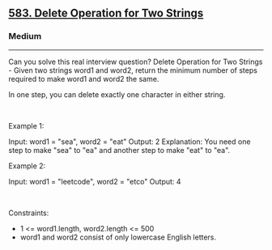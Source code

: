 <h2><a href="https://leetcode.com/problems/delete-operation-for-two-strings/">583. Delete Operation for Two Strings</a></h2><h3>Medium</h3><hr>Can you solve this real interview question? Delete Operation for Two Strings - Given two strings word1 and word2, return the minimum number of steps required to make word1 and word2 the same.

In one step, you can delete exactly one character in either string.

 

Example 1:


Input: word1 = "sea", word2 = "eat"
Output: 2
Explanation: You need one step to make "sea" to "ea" and another step to make "eat" to "ea".


Example 2:


Input: word1 = "leetcode", word2 = "etco"
Output: 4


 

Constraints:

 * 1 <= word1.length, word2.length <= 500
 * word1 and word2 consist of only lowercase English letters.